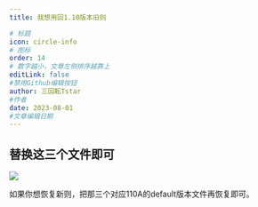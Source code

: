 ```yaml
---
title: 我想用回1.10版本旧则

# 标题
icon: circle-info
# 图标
order: 14
# 数字越小，文章左侧排序越靠上
editLink: false
#禁用Github编辑按钮
author: 三回転Tstar
#作者
date: 2023-08-01
#文章编辑日期
---
```


## **替换这三个文件即可**

![](https://img.514.live/img/202308010925741.png)

如果你想恢复新则，把那三个对应110A的default版本文件再恢复即可。
